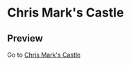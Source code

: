 # Chris Mark's Castle
## Preview
Go to [Chris Mark's Castle](http://htmlpreview.github.io/?https://github.com/MattJHoover/Chris-Mark-Castle/blob/master/index.html)
